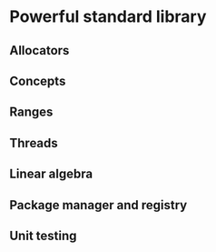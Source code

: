 # Powerful standard library

## Allocators

## Concepts

## Ranges

## Threads

## Linear algebra

## Package manager and registry

## Unit testing